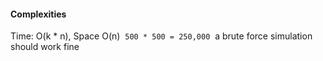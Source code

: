 #### Complexities
Time: O(k * n), Space O(n)
​
`500 * 500 = 250,000`
​
a brute force simulation should work fine
​
